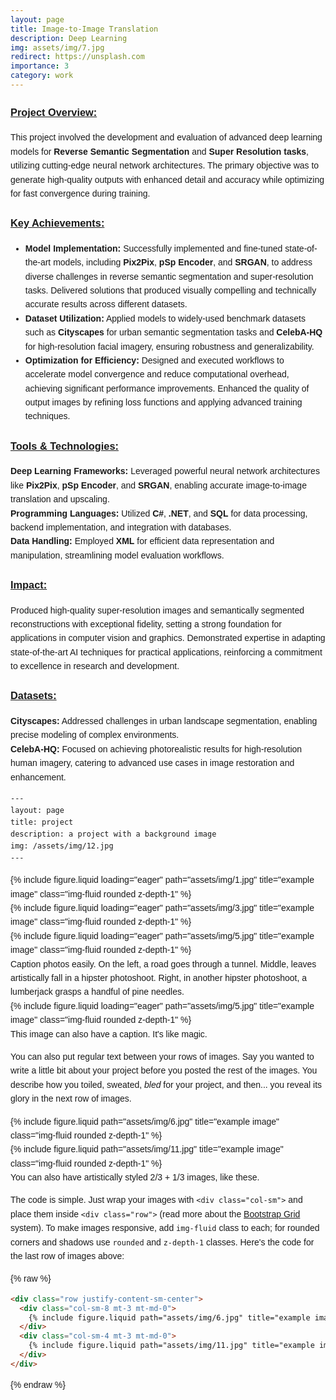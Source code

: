 ```yaml
---
layout: page
title: Image-to-Image Translation
description: Deep Learning
img: assets/img/7.jpg
redirect: https://unsplash.com
importance: 3
category: work
---
```


<div style="font-family: Arial, sans-serif; line-height: 1.6;">
  
  <h3 style="text-decoration: underline; font-weight: bold;">Project Overview:</h3>
  <p>
    This project involved the development and evaluation of advanced deep learning models for 
    <b>Reverse Semantic Segmentation</b> and <b>Super Resolution tasks</b>, utilizing cutting-edge neural network architectures. 
    The primary objective was to generate high-quality outputs with enhanced detail and accuracy while optimizing for fast convergence during training.
  </p>
  
  <h3 style="text-decoration: underline; font-weight: bold;">Key Achievements:</h3>
  <ul>
    <li>
      <b>Model Implementation:</b> Successfully implemented and fine-tuned state-of-the-art models, including 
      <b>Pix2Pix</b>, <b>pSp Encoder</b>, and <b>SRGAN</b>, to address diverse challenges in reverse semantic segmentation and super-resolution tasks. 
      Delivered solutions that produced visually compelling and technically accurate results across different datasets.
    </li>
    <li>
      <b>Dataset Utilization:</b> Applied models to widely-used benchmark datasets such as <b>Cityscapes</b> for urban semantic 
      segmentation tasks and <b>CelebA-HQ</b> for high-resolution facial imagery, ensuring robustness and generalizability.
    </li>
    <li>
      <b>Optimization for Efficiency:</b> Designed and executed workflows to accelerate model convergence and reduce 
      computational overhead, achieving significant performance improvements. Enhanced the quality of output images by 
      refining loss functions and applying advanced training techniques.
    </li>
  </ul>

  <h3 style="text-decoration: underline; font-weight: bold;">Tools & Technologies:</h3>
  <p>
    <b>Deep Learning Frameworks:</b> Leveraged powerful neural network architectures like <b>Pix2Pix</b>, <b>pSp Encoder</b>, and <b>SRGAN</b>, 
    enabling accurate image-to-image translation and upscaling.<br>
    <b>Programming Languages:</b> Utilized <b>C#</b>, <b>.NET</b>, and <b>SQL</b> for data processing, backend implementation, and integration 
    with databases.<br>
    <b>Data Handling:</b> Employed <b>XML</b> for efficient data representation and manipulation, streamlining model evaluation workflows.
  </p>

  <h3 style="text-decoration: underline; font-weight: bold;">Impact:</h3>
  <p>
    Produced high-quality super-resolution images and semantically segmented reconstructions with exceptional fidelity, 
    setting a strong foundation for applications in computer vision and graphics. Demonstrated expertise in adapting 
    state-of-the-art AI techniques for practical applications, reinforcing a commitment to excellence in research and development.
  </p>

  <h3 style="text-decoration: underline; font-weight: bold;">Datasets:</h3>
  <p>
    <b>Cityscapes:</b> Addressed challenges in urban landscape segmentation, enabling precise modeling of complex environments.<br>
    <b>CelebA-HQ:</b> Focused on achieving photorealistic results for high-resolution human imagery, catering to advanced 
    use cases in image restoration and enhancement.


    ---
    layout: page
    title: project
    description: a project with a background image
    img: /assets/img/12.jpg
    ---

<div class="row">
    <div class="col-sm mt-3 mt-md-0">
        {% include figure.liquid loading="eager" path="assets/img/1.jpg" title="example image" class="img-fluid rounded z-depth-1" %}
    </div>
    <div class="col-sm mt-3 mt-md-0">
        {% include figure.liquid loading="eager" path="assets/img/3.jpg" title="example image" class="img-fluid rounded z-depth-1" %}
    </div>
    <div class="col-sm mt-3 mt-md-0">
        {% include figure.liquid loading="eager" path="assets/img/5.jpg" title="example image" class="img-fluid rounded z-depth-1" %}
    </div>
</div>
<div class="caption">
    Caption photos easily. On the left, a road goes through a tunnel. Middle, leaves artistically fall in a hipster photoshoot. Right, in another hipster photoshoot, a lumberjack grasps a handful of pine needles.
</div>
<div class="row">
    <div class="col-sm mt-3 mt-md-0">
        {% include figure.liquid loading="eager" path="assets/img/5.jpg" title="example image" class="img-fluid rounded z-depth-1" %}
    </div>
</div>
<div class="caption">
    This image can also have a caption. It's like magic.
</div>

You can also put regular text between your rows of images.
Say you wanted to write a little bit about your project before you posted the rest of the images.
You describe how you toiled, sweated, _bled_ for your project, and then... you reveal its glory in the next row of images.

<div class="row justify-content-sm-center">
    <div class="col-sm-8 mt-3 mt-md-0">
        {% include figure.liquid path="assets/img/6.jpg" title="example image" class="img-fluid rounded z-depth-1" %}
    </div>
    <div class="col-sm-4 mt-3 mt-md-0">
        {% include figure.liquid path="assets/img/11.jpg" title="example image" class="img-fluid rounded z-depth-1" %}
    </div>
</div>
<div class="caption">
    You can also have artistically styled 2/3 + 1/3 images, like these.
</div>

The code is simple.
Just wrap your images with `<div class="col-sm">` and place them inside `<div class="row">` (read more about the <a href="https://getbootstrap.com/docs/4.4/layout/grid/">Bootstrap Grid</a> system).
To make images responsive, add `img-fluid` class to each; for rounded corners and shadows use `rounded` and `z-depth-1` classes.
Here's the code for the last row of images above:

{% raw %}

```html
<div class="row justify-content-sm-center">
  <div class="col-sm-8 mt-3 mt-md-0">
    {% include figure.liquid path="assets/img/6.jpg" title="example image" class="img-fluid rounded z-depth-1" %}
  </div>
  <div class="col-sm-4 mt-3 mt-md-0">
    {% include figure.liquid path="assets/img/11.jpg" title="example image" class="img-fluid rounded z-depth-1" %}
  </div>
</div>
```

{% endraw %}
